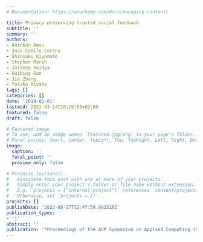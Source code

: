```yaml
---
# Documentation: https://wowchemy.com/docs/managing-content/

title: Privacy preserving trusted social feedback
subtitle: ''
summary: ''
authors:
- Anirban Basu
- Juan Camilo Corena
- Shinsaku Kiyomoto
- Stephen Marsh
- Jaideep Vaidya
- Guibing Guo
- Jie Zhang
- Yutaka Miyake
tags: []
categories: []
date: '2014-01-01'
lastmod: 2022-03-14T10:29:03+09:00
featured: false
draft: false

# Featured image
# To use, add an image named `featured.jpg/png` to your page's folder.
# Focal points: Smart, Center, TopLeft, Top, TopRight, Left, Right, BottomLeft, Bottom, BottomRight.
image:
  caption: ''
  focal_point: ''
  preview_only: false

# Projects (optional).
#   Associate this post with one or more of your projects.
#   Simply enter your project's folder or file name without extension.
#   E.g. `projects = ["internal-project"]` references `content/project/deep-learning/index.md`.
#   Otherwise, set `projects = []`.
projects: []
publishDate: '2022-08-17T12:47:59.992510Z'
publication_types:
- '1'
abstract: ''
publication: '*Proceedings of the ACM Symposium on Applied Computing (SAC) TRECK track*'
---
```

